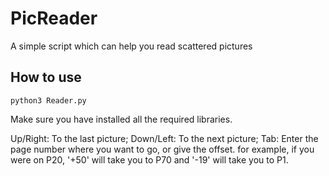 # PicReader

A simple script which can help you read scattered pictures

## How to use

```shell
python3 Reader.py
```

Make sure you have installed all the required libraries.

Up/Right: To the last picture;
Down/Left: To the next picture;
Tab: Enter the page number where you want to go, or give the offset.
for example, if you were on P20, '+50' will take you to P70 and '-19' will take you to P1.
